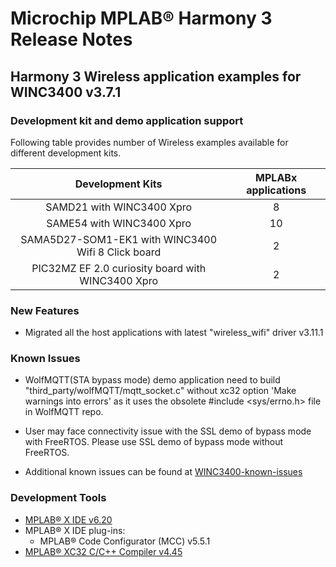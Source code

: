 # Microchip MPLAB® Harmony 3 Release Notes

## Harmony 3 Wireless application examples for WINC3400 v3.7.1

### Development kit and demo application support

Following table provides number of Wireless examples available for different development kits.

| Development Kits           | MPLABx applications |
|:--------------------------:|:-------------------:|
| SAMD21 with WINC3400 Xpro  |       8             |
| SAME54 with WINC3400 Xpro  |       10            |
| SAMA5D27-SOM1-EK1 with WINC3400 Wifi 8 Click board |   2                |
| PIC32MZ EF 2.0 curiosity board with WINC3400 Xpro |   2                |

### New Features

- Migrated all the host applications with latest "wireless_wifi" driver v3.11.1

### Known Issues

- WolfMQTT(STA bypass mode) demo application need to build "third_party/wolfMQTT/mqtt_socket.c" without xc32 option 'Make warnings into errors' as it uses the obsolete #include <sys/errno.h> file in WolfMQTT repo.

- User may face connectivity issue with the SSL demo of bypass mode with FreeRTOS. Please use SSL demo of bypass mode without FreeRTOS.

- Additional known issues can be found at [WINC3400-known-issues](https://github.com/MicrochipTech/WINC3400-known-issues)

### Development Tools

- [MPLAB® X IDE v6.20](https://www.microchip.com/mplab/mplab-x-ide)
- MPLAB® X IDE plug-ins:
  - MPLAB® Code Configurator (MCC) v5.5.1
- [MPLAB® XC32 C/C++ Compiler v4.45](https://www.microchip.com/mplab/compilers)
